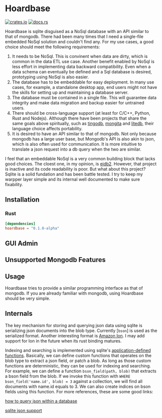 # Hoardbase

[![crates.io](https://img.shields.io/crates/v/hoardbase.svg)](https://crates.io/crates/hoardbase) [![docs.rs](https://img.shields.io/docsrs/hoardbase)](https://docs.rs/hoardbase/0.1.0-alpha/hoardbase)
 
Hoardbase is sqlite disguised as a NoSql database with an API similar to that of mongodb. There had been many times that I need a single-file embedded NoSql solution and couldn't find any. For my use cases, a good choice should meet the following requirements:

1. It needs to be NoSql. This is convinent when data are dirty, which is common in the data ETL use case. Another benefit enabled by NoSql is less effort in implementing data backward compatibility. Even when a data schema can eventually be defined and a Sql database is desired, prototyping using NoSql is also easier.
2. The database has to be embeddable for easy deployment. In many use cases, for example, a standalone desktop app, end users might not have the skills for setting up and maintaining a database server.
3. The database must be contained in a single file. This will guarantee data integrity and make data migration and backup easier for untrained users. 
4. There should be cross-language support (at least for C/C++, Python, Rust and Nodejs). Although there have been projects that share the same goals above spiritually, such as [tingodb](https://github.com/sergeyksv/tingodb), [mongita](https://github.com/scottrogowski/mongita) and [litedb](https://www.litedb.org/), their language choice affects portability.
5. It is desired to have an API similar to that of mongodb. Not only because mongodb has a large user base, but Mongodb's API is also akin to json, which is also often used for communication. It is more intuitive to translate a json request into a db query when the two are similar.

I feel that an embeddable NoSql is a very common building block that lacks good choices. The cloest one, in my opinion, is [ejdb2](https://ejdb.org/). However, that project is inactive and its code readability is poor. But what about this project? Sqlite is a solid fundation and has been battle tested. I try to keep my warpper layer simple and its internal well documented to make sure fixability. 

## Installation

### Rust
```toml
[dependencies]
hoardbase = "0.1.0-alpha"
```

## GUI Admin

## Unsupported Mongodb Features

<!-- cargo-sync-readme start -->



## Usage
Hoardbase tries to provide a similar programming interface as that of mongodb. If you are already familiar with mongodb, using Hoardbase should be 
very simple.


## Internals
The key mechanism for storing and querying json data using sqlite is serializing json documents into the blob type. Currently [`bson`] is used 
as the serialized format. Another interesting format is [Amazon Ion](https://amzn.github.io/ion-docs/). I may add support for Ion in the future
when its rust binding matures. 

Indexing and searching is implemented using sqlite's [application-defined functions](https://www.sqlite.org/appfunc.html). Basically, we can define
custom functions that operates on the blob type to extract a json field, or patch a blob. As long as those custom functions are deterministic, they
can be used for indexing and searching. For example, we can define a function `bson_field(path, blob)` that extracts a bson field from the blob.
If we invoke this function with `WHERE bson_field('name.id', blob) = 3` against a collection, we will find all documents with name.id equals to 3. We can
also create indices on bson fields using this function. For more references, these are some good links:

[how to query json within a database](https://stackoverflow.com/questions/68447802/how-to-query-json-within-a-database)

[sqlite json support](https://dgl.cx/2020/06/sqlite-json-support)

<!-- cargo-sync-readme end -->